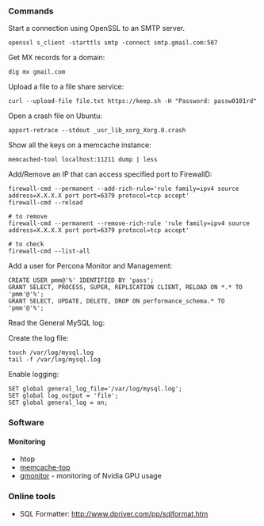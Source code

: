 ### Commands

Start a connection using OpenSSL to an SMTP server.

```
openssl s_client -starttls smtp -connect smtp.gmail.com:587
```

Get MX records for a domain:

```
dig mx gmail.com
```

Upload a file to a file share service:

```
curl --upload-file file.txt https://keep.sh -H "Password: passw0101rd"
```

Open a crash file on Ubuntu:

```
apport-retrace --stdout _usr_lib_xorg_Xorg.0.crash
```

Show all the keys on a memcache instance:

```
memcached-tool localhost:11211 dump | less
```

Add/Remove an IP that can access specified port to FirewallD:

```
firewall-cmd --permanent --add-rich-rule='rule family=ipv4 source address=X.X.X.X port port=6379 protocol=tcp accept'
firewall-cmd --reload

# to remove
firewall-cmd --permanent --remove-rich-rule 'rule family=ipv4 source address=X.X.X.X port port=6379 protocol=tcp accept'

# to check
firewall-cmd --list-all
```

Add a user for Percona Monitor and Management:

```
CREATE USER pmm@'%' IDENTIFIED BY 'pass';
GRANT SELECT, PROCESS, SUPER, REPLICATION CLIENT, RELOAD ON *.* TO 'pmm'@'%';
GRANT SELECT, UPDATE, DELETE, DROP ON performance_schema.* TO 'pmm'@'%';
```

Read the General MySQL log:

Create the log file:

```
touch /var/log/mysql.log
tail -f /var/log/mysql.log
```

Enable logging:

```
SET global general_log_file='/var/log/mysql.log';
SET global log_output = 'file';
SET global general_log = on;
```

### Software

#### Monitoring

- htop
- [memcache-top](https://github.com/eculver/memcache-top/blob/master/memcache-top)
- [gmonitor](https://github.com/mountassir/gmonitor) - monitoring of Nvidia GPU usage

### Online tools

- SQL Formatter: http://www.dpriver.com/pp/sqlformat.htm

